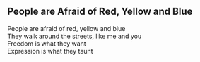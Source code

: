 ## People are Afraid of Red, Yellow and Blue

People are afraid of red, yellow and blue  
They walk around the streets, like me and you  
Freedom is what they want  
Expression is what they taunt  
